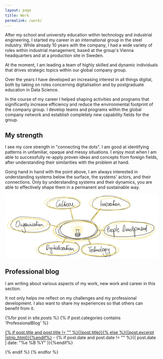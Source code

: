 ```yaml
---
layout: page
title: Work
permalink: /work/
---
```


After my school and university education within technology and industrial engineering, I started my career in an international group in the steel industry. While already 10 years with the company, I had a wide variety of roles within industrial management, based at the group's Vienna headquarters and at a production site in Sweden.

At the moment, I am leading a team of highly skilled and dynamic individuals that drives strategic topics within our global company group.

Over the years I have developed an increasing interest in all things digital, both by taking on roles concerning digitalisation and by postgraduate education in Data Science.

In the course of my career I helped shaping activities and programs that significantly increase efficiency and reduce the environmental footprint of the company group. I develop teams and programs within the global company network and establish completely new capability fields for the group. 

## My strength

I see my core strength in "connecting the dots". I am good at identifying patterns in unfamiliar, opaque and messy situations. I enjoy most when I am able to successfully re-apply proven ideas and concepts from foreign fields, after understanding their similarities with the problem at hand.

Going hand in hand with the point above, I am always interested in understanding systems below the surface, the systems' actors, and their connections. Only by understanding systems and their dynamics, you are able to effectively shape them in a permanent and sustainable way.

![Jakob's strength](../images/work_jakob_strength.jpg)

## Professional blog

I am writing about various aspects of my work, new work and career in this section.

It not only helps me reflect on my challenges and my professional development. I also want to share my experiences so that others can benefit from it. 

<div id="archives">
  <section id="archive">
      {%for post in site.posts %}
	  {% if post.categories contains 'ProfessionalBlog' %}
      <p><a href="{{ site.baseurl }}{{ post.url }}">{% if post.title and post.title != "" %}{{post.title}}{% else %}{{post.excerpt |strip_html}}{%endif%}</a> - {% if post.date and post.date != "" %}{{ post.date | date: "%e %B %Y" }}{%endif%}</p>
      {% endif %}
	  {% endfor %}
  </section>
</div>